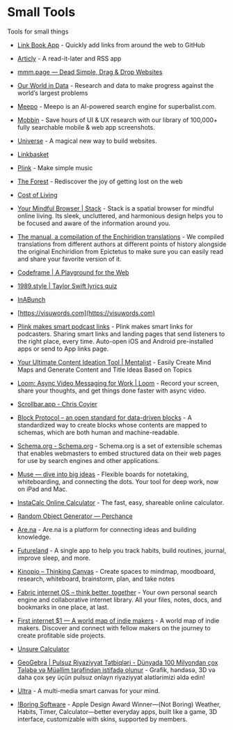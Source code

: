 # Small Tools

Tools for small things

- [Link Book App](https://link-book.vercel.app/) - Quickly add links from around the web to GitHub
- [Articly](https://articly.vercel.app/inbox/link) - A read-it-later and RSS app
- [mmm.page — Dead Simple, Drag & Drop Websites](https://mmm.page/)
- [Our World in Data](https://ourworldindata.org/) - Research and data to make progress against the world’s largest problems
- [Meepo](https://meepo.shop/) - Meepo is an AI-powered search engine for superbalist.com.
- [Mobbin](https://mobbin.com) - Save hours of UI & UX research with our library of 100,000+ fully searchable mobile & web app screenshots.
- [Universe](https://onuniverse.com) - A magical new way to build websites. 
- [Linkbasket](https://linkbasket.xyz/)
- [Plink](https://test.plink.in/) - Make simple music 
- [The Forest](https://theforest.link/) - Rediscover the joy of getting lost on the web
- [Cost of Living](https://www.numbeo.com/cost-of-living/)
- [Your Mindful Browser | Stack](https://stackbrowser.com/) - Stack is a spatial browser for mindful online living. Its sleek, uncluttered, and harmonious design helps you to be focused and aware of the information around you.
- [The manual, a compilation of the Enchiridion translations](https://psykip.vercel.app/) - We compiled translations from different authors at different points of history alongside the original Enchiridion from Epictetus to make sure you can easily read and share your favorite version of it.
- [Codeframe | A Playground for the Web](https://codeframe.co/)
- [1989.style | Taylor Swift lyrics quiz](https://1989.style/)
- [InABunch](https://inabunch.link/)
- [https://visuwords.com](https://visuwords.com)
- [Plink makes smart podcast links](https://plinkhq.com/) - Plink makes smart links for podcasters. Sharing smart links and landing pages that send listeners to the right place, every time. Auto-open iOS and Android pre-installed apps or send to App links page.
- [Your Ultimate Content Ideation Tool | Mentalist](https://mentalist-ai.vercel.app/) - Easily Create Mind Maps and Generate Content and Title Ideas Based on Topics
- [Loom: Async Video Messaging for Work | Loom](https://www.loom.com/) - Record your screen, share your thoughts, and get things done faster with async video.

- [Scrollbar.app - Chris Coyier](https://chriscoyier.net/2023/03/06/scrollbar-app/)
- [Block Protocol – an open standard for data-driven blocks](https://blockprotocol.org/) - A standardized way to create blocks whose contents are mapped to schemas, which are both human and machine-readable.
- [Schema.org - Schema.org](https://schema.org/) - Schema.org is a set of extensible schemas that enables webmasters to embed
    structured data on their web pages for use by search engines and other applications.
- [Muse — dive into big ideas](https://museapp.com/) - Flexible boards for notetaking, whiteboarding, and connecting the dots. Your tool for deep work, now on iPad and Mac.
- [InstaCalc Online Calculator](https://instacalc.com/) - The fast, easy, shareable online calculator.
- [Random Object Generator ― Perchance](https://perchance.org/object)
- [Are.na](https://www.are.na/) - Are.na is a platform for connecting ideas and building knowledge.
- [Futureland](https://futureland.tv/) - A single app to help you track habits, build routines, journal, improve sleep, and more.
- [Kinopio – Thinking Canvas](https://kinopio.club/) - Create spaces to mindmap, moodboard, research, whiteboard, brainstorm, plan, and take notes
- [Fabric internet OS – think better, together](https://fabric.so/) - Your own personal search engine and collaborative internet library. All your files, notes, docs, and bookmarks in one place, at last.
- [First internet $1 — A world map of indie makers](https://firstinternetdollar.com/) - A world map of indie makers. Discover and connect with fellow makers on the journey to create profitable side projects.
- [Unsure Calculator](https://filiph.github.io/unsure/)
- [GeoGebra | Pulsuz Riyaziyyat Tətbiqləri - Dünyada 100 Milyondan çox Tələbə və Müəllim tərəfindən istifadə olunur](https://www.geogebra.org/) - Grafik, həndəsə, 3D və daha çox şey üçün pulsuz onlayn riyaziyyat alətlərimizi əldə edin!
- [Ultra](https://ultra.tf/) - A multi-media smart canvas for your mind.
- [!Boring Software](https://www.andy.works/) - Apple Design Award Winner—(Not Boring) Weather, Habits, Timer, Calculator—better everyday apps, built like a game, 3D interface, customizable with skins, supported by members.
